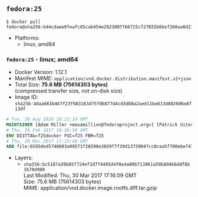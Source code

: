 ## `fedora:25`

```console
$ docker pull fedora@sha256:b44cdaee0feafc85cab454e2023807f66725c727655b6bef260aa6d21dd2b068
```

-	Platforms:
	-	linux; amd64

### `fedora:25` - linux; amd64

-	Docker Version: 1.12.1
-	Manifest MIME: `application/vnd.docker.distribution.manifest.v2+json`
-	Total Size: **75.6 MB (75614303 bytes)**  
	(compressed transfer size, not on-disk size)
-	Image ID: `sha256:4daa661b467f23f983163d75f0b87744cd3d88a2aed11be813d802606e8f13df`

```dockerfile
# Tue, 30 Aug 2016 18:21:14 GMT
MAINTAINER [Adam Miller <maxamillion@fedoraproject.org>] [Patrick Uiterwijk <patrick@puiterwijk.org>]
# Thu, 16 Feb 2017 19:36:56 GMT
ENV DISTTAG=f25docker FGC=f25 FBR=f25
# Thu, 30 Mar 2017 17:15:40 GMT
ADD file:6595ded5740603a99571f26598e3659f7f39d13739047cc0caa5f700ebe74793 in / 
```

-	Layers:
	-	`sha256:bc5187a39b05f724ef3d774405d4f0e4a00b713961a59b894b6ddf8b1b70d980`  
		Last Modified: Thu, 30 Mar 2017 17:16:09 GMT  
		Size: 75.6 MB (75614303 bytes)  
		MIME: application/vnd.docker.image.rootfs.diff.tar.gzip
